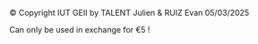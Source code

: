 © Copyright IUT GEII
by TALENT Julien & RUIZ Evan
05/03/2025

Can only be used in exchange for €5 !
